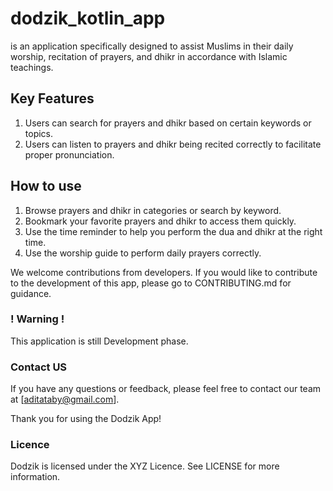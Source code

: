# dodzik_kotlin_app
is an application specifically designed to assist Muslims in their daily worship, recitation of prayers, and dhikr in accordance with Islamic teachings.

## Key Features
1.  Users can search for prayers and dhikr based on certain keywords or topics.
2.  Users can listen to prayers and dhikr being recited correctly to facilitate proper pronunciation.

## How to use
1. Browse prayers and dhikr in categories or search by keyword.
2. Bookmark your favorite prayers and dhikr to access them quickly.
3. Use the time reminder to help you perform the dua and dhikr at the right time.
4. Use the worship guide to perform daily prayers correctly.

We welcome contributions from developers. If you would like to contribute to the development of this app, please go to CONTRIBUTING.md for guidance.

### ! Warning !
This application is still Development phase.

### Contact US
If you have any questions or feedback, please feel free to contact our team at [aditataby@gmail.com].

Thank you for using the Dodzik App!

### Licence
Dodzik is licensed under the XYZ Licence. See LICENSE for more information.
